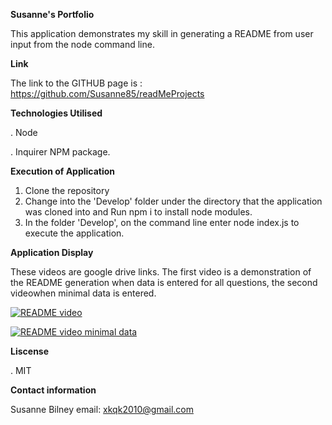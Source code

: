 **Susanne's Portfolio**

This application demonstrates my skill in generating a README from user input from the node command line.

**Link** 

The link to the GITHUB page is : https://github.com/Susanne85/readMeProjects

**Technologies Utilised**

. Node 

. Inquirer NPM package.

**Execution of Application**

1.  Clone the repository
2.  Change into the 'Develop' folder under the directory that the application was cloned into and Run npm i to install node modules.
3.  In the folder 'Develop', on the command line enter node index.js to execute the application.

**Application Display**

These videos are google drive links.  The first video is a demonstration of the README generation when data is entered for all questions, the second videowhen minimal data is entered.                                                

<a href="https://drive.google.com/uc?export=view&id=1_ij3_5z3lcrz_IYuHmr3ML_qyIPJnqlP"><img src="https://drive.google.com/uc?export=view&id=1_ij3_5z3lcrz_IYuHmr3ML_qyIPJnqlP" title="README video"/>

<a href="https://drive.google.com/uc?export=view&id=1g-1PIe9mTvqCn-NL75bLBO0MNlMtLQh0"><img src="https://drive.google.com/uc?export=view&id=1g-1PIe9mTvqCn-NL75bLBO0MNlMtLQh0" title="README video minimal data"/>
[]()

**Liscense**

. MIT

**Contact information**

Susanne Bilney 
email: xkqk2010@gmail.com



